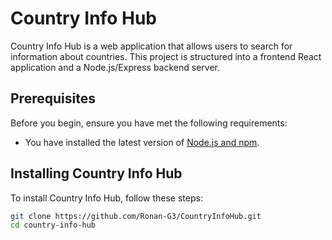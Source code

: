 # Country Info Hub

Country Info Hub is a web application that allows users to search for information about countries. This project is structured into a frontend React application and a Node.js/Express backend server.

## Prerequisites

Before you begin, ensure you have met the following requirements:
* You have installed the latest version of [Node.js and npm](https://nodejs.org/).

## Installing Country Info Hub

To install Country Info Hub, follow these steps:

```bash
git clone https://github.com/Ronan-G3/CountryInfoHub.git
cd country-info-hub
